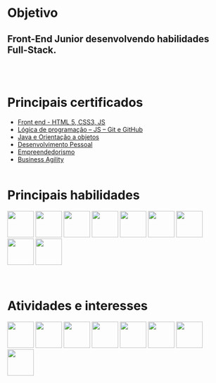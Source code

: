 # **Objetivo**
## **Front-End Junior** desenvolvendo habilidades **Full-Stack**.
<br><br>

# **Principais certificados**
- [Front end - HTML 5, CSS3, JS](https://cursos.alura.com.br/degree/certificate/8690958b-0a1e-41ff-b8c9-1f67b35e6b64)
- [Lógica de programação – JS – Git e GitHub](https://cursos.alura.com.br/degree/certificate/d895918b-2319-4665-991b-419d738a1b7b)
- [Java e Orientação a objetos](https://cursos.alura.com.br/degree/certificate/eebff43e-d3bd-46cd-afa6-94b309a01f29)
- [Desenvolvimento Pessoal](https://cursos.alura.com.br/degree/certificate/fca96726-2643-420d-928e-4cd9ee142e55)
- [Empreendedorismo](https://cursos.alura.com.br/degree/certificate/ce43c818-c794-46c8-b1f7-b80cde30a395)
- [Business Agility](https://cursos.alura.com.br/degree/certificate/323e10a5-f9d9-4a09-9b89-5652d2f19bcb)
<br><br>

# **Principais habilidades**
<div>
<img height="60px" width="60px" src="https://cdn.jsdelivr.net/gh/devicons/devicon/icons/html5/html5-original.svg">
<img height="60px" width="60px" src="https://cdn.jsdelivr.net/gh/devicons/devicon/icons/css3/css3-original.svg">
<img height="60px" width="60px" src="https://cdn.jsdelivr.net/gh/devicons/devicon/icons/bootstrap/bootstrap-original.svg">
<img height="60px" width="60px" src="https://cdn.jsdelivr.net/gh/devicons/devicon/icons/javascript/javascript-original.svg">
<img height="60px" width="60px" src="https://cdn.jsdelivr.net/gh/devicons/devicon/icons/nodejs/nodejs-original.svg?raw=true">
<img height="60px" width="60px" src="https://cdn.jsdelivr.net/gh/devicons/devicon/icons/react/react-original.svg">
<img height="60px" width="60px" src="https://cdn.jsdelivr.net/gh/devicons/devicon/icons/git/git-original.svg">
<img height="60px" width="60px" src="https://cdn.jsdelivr.net/gh/devicons/devicon/icons/vscode/vscode-original.svg">
<img height="60px" width="60px" src="https://cdn.jsdelivr.net/gh/devicons/devicon/icons/wordpress/wordpress-original.svg">
</div>
<br><br>

# **Atividades e interesses**
<div>
<img height="60px" width="60px" src="https://cdn.jsdelivr.net/gh/devicons/devicon/icons/typescript/typescript-original.svg">
<img height="60px" width="60px" src="https://cdn.jsdelivr.net/gh/devicons/devicon/icons/java/java-original.svg">
<img height="60px" width="60px" src="https://cdn.jsdelivr.net/gh/devicons/devicon/icons/jquery/jquery-original.svg">
<img height="60px" width="60px" src="https://cdn.jsdelivr.net/gh/devicons/devicon/icons/angularjs/angularjs-original.svg">
<img height="60px" width="60px" src="https://cdn.jsdelivr.net/gh/devicons/devicon/icons/python/python-original.svg?raw=true">
<img height="60px" width="60px" src="https://cdn.jsdelivr.net/gh/devicons/devicon/icons/mysql/mysql-original.svg">
<img height="60px" width="60px" src="https://cdn.jsdelivr.net/gh/devicons/devicon/icons/php/php-original.svg?raw=true">
<img height="60px" width="60px" src="https://cdn.jsdelivr.net/gh/devicons/devicon/icons/csharp/csharp-original.svg?raw=true">
</div>
<br><br>
